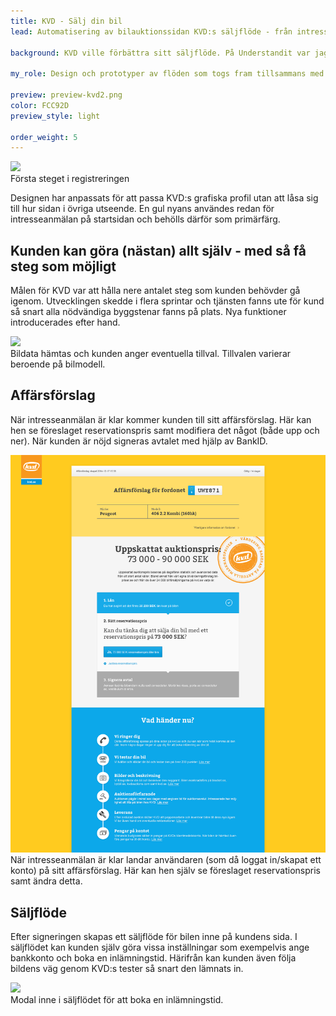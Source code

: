 ```yaml
---
title: KVD - Sälj din bil
lead: Automatisering av bilauktionssidan KVD:s säljflöde - från intresseanmälan till pengar på kontot.

background: KVD ville förbättra sitt säljflöde. På Understandit var jag med och tog fram ett automatiserat flöde där kunden kan göra (nästan) allt själv.

my_role: Design och prototyper av flöden som togs fram tillsammans med KVD. Jag gjorde även större delen av front-end-arbetet i Drupal.

preview: preview-kvd2.png
color: FCC92D
preview_style: light

order_weight: 5
---
```


![](kvd-step1.jpg)  
Första steget i registreringen

Designen har anpassats för att passa KVD:s grafiska profil utan att låsa sig till hur sidan i övriga utseende. En gul nyans användes redan för intresseanmälan på startsidan och behölls därför som primärfärg.

## Kunden kan göra (nästan) allt själv - med så få steg som möjligt
Målen för KVD var att hålla nere antalet steg som kunden behövder gå igenom. Utvecklingen skedde i flera sprintar och tjänsten fanns ute för kund så snart alla nödvändiga byggstenar fanns på plats. Nya funktioner introducerades efter hand.

![](kvd-step2.jpg)  
Bildata hämtas och kunden anger eventuella tillval. Tillvalen varierar beroende på bilmodell.

## Affärsförslag
När intresseanmälan är klar kommer kunden till sitt affärsförslag. Här kan hen se föreslaget reservationspris samt modifiera det något (både upp och ner). När kunden är nöjd signeras avtalet med hjälp av BankID.

![](kvd-misc01.png)  
När intresseanmälan är klar landar användaren (som då loggat in/skapat ett konto) på sitt affärsförslag. Här kan hen själv se föreslaget reservationspris samt ändra detta.

## Säljflöde
Efter signeringen skapas ett säljflöde för bilen inne på kundens sida. I säljflödet kan kunden själv göra vissa inställningar som exempelvis ange bankkonto och boka en inlämningstid. Härifrån kan kunden även följa bildens väg genom KVD:s tester så snart den lämnats in.

![](kvd-modal.jpg)  
Modal inne i säljflödet för att boka en inlämningstid.
